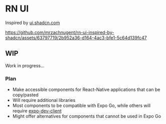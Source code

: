# RN UI

Inspired by [ui.shadcn.com](ui.shadcn.com)

https://github.com/mrzachnugent/rn-ui-inspired-by-shadcn/assets/63797719/2b952a36-d164-4ac3-bfe1-5c64d139fc47

## WIP

Work in progress...

### Plan

- Make accessible components for React-Native applications that can be copy/pasted
- Will require additional libraries
- Most components to be compatible with Expo Go, while others will require [expo-dev-client](https://docs.expo.dev/develop/development-builds/introduction/)
- Might offer alternatives for components that cannot be used in Expo Go
